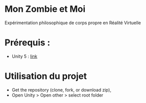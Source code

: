 # Mon Zombie et Moi
Expérimentation philosophique de corps propre en Réalité Virtuelle

# Prérequis : 
 - Unity 5 : [link](https://unity3d.com/get-unity/download?ref=personal)

# Utilisation du projet
 - Get the repository (clone, fork, or download zip),
 - Open Unity > Open other > select root folder
 
